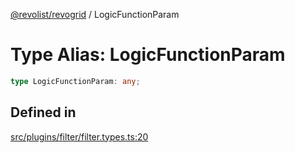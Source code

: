 [@revolist/revogrid](README.md) / LogicFunctionParam

# Type Alias: LogicFunctionParam

```ts
type LogicFunctionParam: any;
```

## Defined in

[src/plugins/filter/filter.types.ts:20](https://github.com/revolist/revogrid/blob/8213d73a71275549be4832f9fff99c2dcf82fa2e/src/plugins/filter/filter.types.ts#L20)
